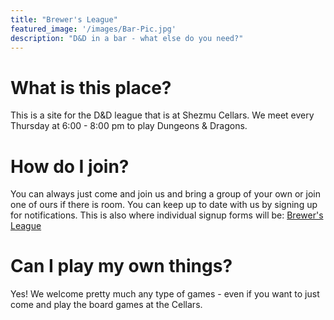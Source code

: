 ```yaml
---
title: "Brewer's League"
featured_image: '/images/Bar-Pic.jpg'
description: "D&D in a bar - what else do you need?"
---
```

# What is this place?

This is a site for the D&D league that is at Shezmu Cellars. We meet every Thursday at 6:00 - 8:00 pm to play Dungeons & Dragons. 

# How do I join?

You can always just come and join us and bring a group of your own or join one of ours if there is room. You can keep up to date with us by signing up for notifications. This is also where individual signup forms will be: [Brewer's League](https://docs.google.com/forms/d/e/1FAIpQLScUbxminETubo_GZS2kfVHjhiOKT_ieTox0wjoDiPAozVkCNA/viewform "Brewer's League Notification Signup Form")

# Can I play my own things?

Yes! We welcome pretty much any type of games - even if you want to just come and play the board games at the Cellars. 
